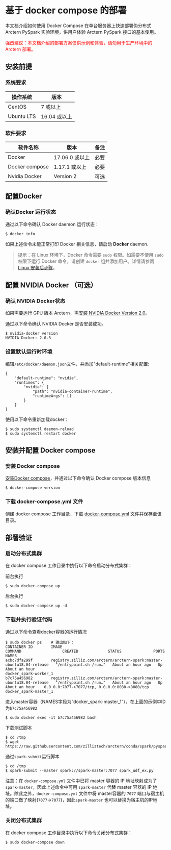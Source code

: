 # 基于 docker compose 的部署
本文档介绍如何使用 Docker Compose 在单台服务器上快速部署伪分布式 Arctern PySpark 实验环境，供用户体验 Arctern PySpark 接口的基本使用。

<span style="color:red">强烈建议：本文档介绍的部署方案仅供示例和体验，请勿用于生产环境中的 Arctern 部署。</span>


## 安装前提

### 系统要求

| 操作系统 | 版本 |
| ---------- | ------------ |
| CentOS     | 7 或以上      |
| Ubuntu LTS | 16.04 或以上  |

### 软件要求

| 软件名称        | 版本          | 备注  |
| ----------     | ------------ | ----- |
| Docker         | 17.06.0 或以上| 必要  |
| Docker compose | 1.17.1 或以上 | 必要  |
| Nvidia Docker  | Version 2    | 可选  |

## 配置Docker

### 确认Docker 运行状态

通过以下命令确认 Docker daemon 运行状态：

```shell
$ docker info
```

如果上述命令未能正常打印 Docker 相关信息，请启动 **Docker** daemon.

> 提示：在 Linux 环境下，Docker 命令需要 `sudo` 权限。如需要不使用 `sudo` 权限下运行 Docker 命令，请创建 `docker` 组并添加用户。详情请参阅 [Linux 安装后步骤](https://docs.docker.com/install/linux/linux-postinstall/)。


## 配置 NVIDIA Docker （可选）

### 确认 NVIDIA Docker状态
如果需要运行 GPU 版本 Arctern，需[安装 NVIDIA Docker Version 2.0](https://github.com/nvidia/nvidia-docker/wiki/Installation-(version-2.0))。

通过以下命令确认 NVIDIA Docker 是否安装成功。

```shell
$ nvidia-docker version
NVIDIA Docker: 2.0.3
```

### 设置默认运行时环境

编辑`/etc/docker/daemon.json`文件，并添加"default-runtime"相关配置:

```
{
    "default-runtime": "nvidia",
    "runtimes": {
        "nvidia": {
            "path": "nvidia-container-runtime",
            "runtimeArgs": []
        }
    }
}
```
使用以下命令重新加载docker：

```shell
$ sudo systemctl daemon-reload
$ sudo systemctl restart docker
```

## 安装并配置 Docker compose

### 安装 Docker compose
[安装Docker compose](https://docs.docker.com/compose/install/)，并通过以下命令确认 Docker compose 版本信息

```shell
$ docker-compose version
```

### 下载 docker-compose.yml 文件

创建 docker compose 工作目录，下载 [docker-compose.yml](https://raw.githubusercontent.com/zilliztech/arctern-docs/master/scripts/docker-compose.yml) 文件并保存至该目录。


## 部署验证
### 启动分布式集群

在 docker compose 工作目录中执行以下命令启动分布式集群：

前台执行
```shell
$ sudo docker-compose up
```

后台执行
```shell
$ sudo docker-compose up -d
```

### 下载并执行验证代码

通过以下命令查看docker容器的运行情况

```shell
$ sudo docker ps    # 输出如下：
CONTAINER ID        IMAGE                                                                  COMMAND                  CREATED             STATUS              PORTS                                            NAMES
acbc7dfa299f        registry.zilliz.com/arctern/arctern-spark:master-ubuntu18.04-release   "/entrypoint.sh /run…"   About an hour ago   Up About an hour                                                     docker_spark-worker_1
b7c75a456982        registry.zilliz.com/arctern/arctern-spark:master-ubuntu18.04-release   "/entrypoint.sh /run…"   About an hour ago   Up About an hour    0.0.0.0:7077->7077/tcp, 0.0.0.0:8080->8080/tcp   docker_spark-master_1
```

进入master容器（NAMES字段为“docker_spark-master_1”），在上面的示例中ID为`b7c75a456982`

```shell
$ sudo docker exec -it b7c75a456982 bash
```

下载测试脚本
```shell
$ cd /tmp
$ wget https://raw.githubusercontent.com/zilliztech/arctern/conda/spark/pyspark/examples/gis/spark_udf_ex.py
```

通过`spark-submit`运行脚本
```shell
$ cd /tmp
$ spark-submit --master spark://spark-master:7077 spark_udf_ex.py
```

注意：在 `docker-compose.yml` 文件中已将 master 容器的 IP 地址映射成为了 `spark-master`，因此上述命令中可用 `spark-master` 代替 master 容器的 IP 地址。除此之外，`docker-compose.yml` 文件中将 master容器的 `7077` 端口与宿主机的端口做了映射(`7077`->`7077`)，因此`spark-master` 也可以替换为宿主机的IP地址。


### 关闭分布式集群

在 docker compose 工作目录中执行以下命令关闭分布式集群：

```shell
$ sudo docker-compose down
```

